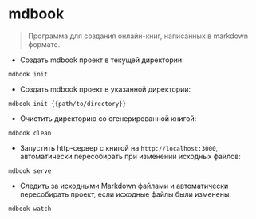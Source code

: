 # mdbook

> Программа для создания онлайн-книг, написанных в markdown формате.

- Создать mdbook проект в текущей директории:

`mdbook init`

- Создать mdbook проект в указанной директории:

`mdbook init {{path/to/directory}}`

- Очистить директорию со сгенерированной книгой:

`mdbook clean`

- Запустить http-сервер с книгой на `http://localhost:3000`, автоматически пересобирать при изменении исходных файлов:

`mdbook serve`

- Следить за исходными Markdown файлами и автоматически пересобирать проект, если исходные файлы были изменены:

`mdbook watch`
